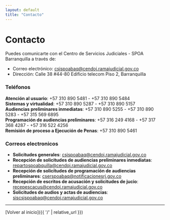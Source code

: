 ```yaml
---
layout: default
title: "Contacto"
---
```


# Contacto

Puedes comunicarte con el Centro de Servicios Judiciales - SPOA Barranquilla a través de:

- Correo electrónico: [csjspoabaq@cendoj.ramajudicial.gov.co](mailto:csjspoabaq@cendoj.ramajudicial.gov.co)
- Dirección: Calle 38 #44-80 Edificio telecom Piso 2, Barranquilla


### Teléfonos

 **Atención al usuario**: +57 310 890 5481 - +57 310 890 5484\
 **Sistemas y virtualidad**: +57 310 890 5287 - +57 310 890 5157\
 **Audiencias preliminares inmediatas**: +57 310 890 5255 - +57 310 890 5283 - +57 315 569 6895\
 **Programación de audiencias preliminares**: +57 316 249 4168 - +57 317 368 4287 - +57 316 522 4256\
 **Remisión de proceso a Ejecución de Penas**: +57 310 890 5461

### Correos electronicos

- **Solicitudes generales**: [csjspoabaq@cendoj.ramajudicial.gov.co](mailto:csjspoabaq@cendoj.ramajudicial.gov.co)
- **Recepción de solicitudes de audiencias preliminares inmediatas**: [repartospoabquilla@cendoj.ramajudicial.gov.co](mailto:repartospoabquilla@cendoj.ramajudicial.gov.co)
- **Recepción de solicitudes de programación de audiencias preliminares**: [cserspoabaq@notificacionesrj.gov.co](mailto:cserspoabaq@notificacionesrj.gov.co)
- **Recepción de escritos de acusación y solicitudes de jucio**: [recepescacus@cendoj.ramajudicial.gov.co](mailto:recepescacus@cendoj.ramajudicial.gov.co)
- **Solicitudes de audios y actas de audiencias**: [siscsjspoabaq@cendoj.ramajudicial.gov.co](mailto:siscsjspoabaq@cendoj.ramajudicial.gov.co)

---

[Volver al inicio]({{ '/' | relative_url }})